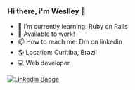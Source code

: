 ### Hi there, i'm Weslley 👋

- 🌱 I’m currently learning: Ruby on Rails
- :bee: Available to work!
- 📫 How to reach me: Dm on linkedin
- :earth_americas: Location: Curitiba, Brazil
- :computer: Web developer

[![Linkedin Badge](https://img.shields.io/badge/-Weslley-blue?style=social&logo=Linkedin&logoColor=blue&link=https://www.linkedin.com/in/weslleylucas/)](https://www.linkedin.com/in/weslleylucas/)
